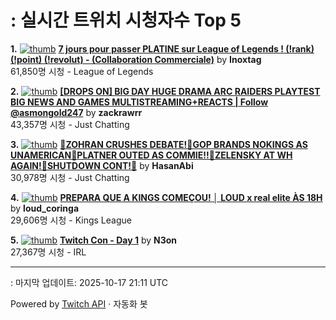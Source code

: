# : 실시간 트위치 시청자수 Top 5

**1.** [![thumb](https://static-cdn.jtvnw.net/previews-ttv/live_user_inoxtag-320x180.jpg)](https://twitch.tv/Inoxtag)
**[7 jours pour passer PLATINE sur League of Legends ! (!rank) (!point) (!revolut) - (Collaboration Commerciale)](https://twitch.tv/Inoxtag)** by **Inoxtag**<br>61,850명 시청  - League of Legends

**2.** [![thumb](https://static-cdn.jtvnw.net/previews-ttv/live_user_zackrawrr-320x180.jpg)](https://twitch.tv/zackrawrr)
**[[DROPS ON] BIG DAY HUGE DRAMA ARC RAIDERS PLAYTEST BIG NEWS AND GAMES MULTISTREAMING+REACTS | Follow  @asmongold247](https://twitch.tv/zackrawrr)** by **zackrawrr**<br>43,357명 시청  - Just Chatting

**3.** [![thumb](https://static-cdn.jtvnw.net/previews-ttv/live_user_hasanabi-320x180.jpg)](https://twitch.tv/HasanAbi)
**[🚨ZOHRAN CRUSHES DEBATE!🚨GOP BRANDS NOKINGS AS UNAMERICAN🚨PLATNER OUTED AS COMMIE!!🚨ZELENSKY AT WH AGAIN!🚨SHUTDOWN CONT!🚨](https://twitch.tv/HasanAbi)** by **HasanAbi**<br>30,978명 시청  - Just Chatting

**4.** [![thumb](https://static-cdn.jtvnw.net/previews-ttv/live_user_loud_coringa-320x180.jpg)](https://twitch.tv/loud_coringa)
**[PREPARA QUE A KINGS COMEÇOU! │ LOUD x real elite ÀS 18H](https://twitch.tv/loud_coringa)** by **loud_coringa**<br>29,606명 시청  - Kings League

**5.** [![thumb](https://static-cdn.jtvnw.net/previews-ttv/live_user_n3on-320x180.jpg)](https://twitch.tv/N3on)
**[Twitch Con - Day 1](https://twitch.tv/N3on)** by **N3on**<br>27,367명 시청  - IRL


---
: 마지막 업데이트: 2025-10-17 21:11 UTC

Powered by [Twitch API](https://dev.twitch.tv/docs/api/reference) · 자동화 봇